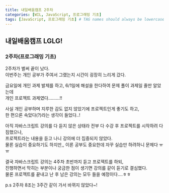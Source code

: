 ```yaml
---
title: 내일배움캠프 2주차
categories: [WIL, JavaScript, 프로그래밍 기초]
tags: [JavaScript, 프로그래밍 기초] # TAG names should always be lowercase
---
```


## 내일배움캠프 LGLG!

### 2주차(프로그래밍 기초)

2주차가 벌써 끝이 났다.<br>
이번주는 개인 공부가 주여서 그랬는지 시간이 굉장히 느리게 갔다.<br>

금요일에 개인 과제 발제를 하고, 6/1일에 해설을 한다하여 문제 풀이 과제일 줄만 알았는데<br>
개인 프로젝트 과제였다.........!!

사실 개인 공부하며 지루한 감도 없지 않았기에 프로젝트인게 좋기도 하고,<br>
한 편으론 속았다(?)라는 생각이 들었다..!

아직 자바스크립트 강의를 다 듣지 않은 상태라 전부 다 수강 후 프로젝트를 시작하려 다짐했으나,<br>
프로젝트라는 내용을 듣고 나니 강의에 더 집중되지 않았다.<br>
물론 실습이 중요하기도 하지만,, 이론 공부도 중요한데 자꾸 실습만 하려하니 문제다 ㅠㅠ

결국 자바스크립트 강의는 4주차 초반까지 듣고 프로젝트를 하되,<br>
진행하면서 막히는 부분이나 궁금한 점이 생기면 강의를 같이 듣기로 결심했다.<br>
물론 프로젝트를 끝내고 난 후 남은 강의는 모두 들을 예정이다....ㅎㅎ<br>

p.s 2주차 8조는 3주간 같이 가서 바뀌지 않았다~!
